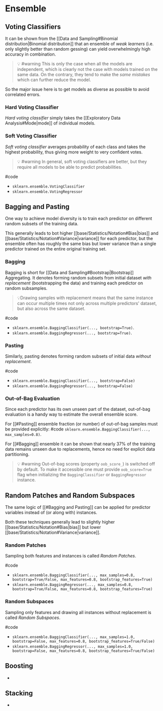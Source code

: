 # Ensemble

## Voting Classifiers
It can be shown from the [[Data and Sampling#Binomial distribution|Binomial distribution]] that an ensemble of _weak learners_ (i.e. only slightly better than random gessing) can yield overwhelmingly high accuracy in combination.

> 💡 #warning This is only the case when all the models are independent, which is clearly not the case with models trained on the same data. On the contrary, they tend to make the _same mistakes_ which can further reduce the model.

So the major issue here is to get models as diverse as possible to avoid correlated errors.

### Hard Voting Classifier
_Hard voting classifier_ simply takes the [[Exploratory Data Analysis#Mode|mode]] of individual models.

### Soft Voting Classifier
_Soft voting classifier_ averages probability of each class and takes the highest probability, thus giving more weight to very confident votes.

> 💡 #warning In general, soft voting classifiers are better, but they require all models to be able to predict probabilities.

#code 
- `sklearn.ensemble.VotingClassifier`
- `sklearn.ensemble.VotingRegressor`

## Bagging and Pasting
One way to achieve model diversity is to train each predictor on different random subsets of the training data.

This generally leads to bot higher [[base/Statistics/Notation#Bias|bias]] and [[base/Statistics/Notation#Variance|variance]] for each predictor, but the ensemble often has roughly the same bias but lower variance than a single predictor trained on the entire original training set.

### Bagging
Bagging is short for [[Data and Sampling#Bootstrap|Bootstrap]] Aggregating. It denotes forming random subsets from initial dataset _with replacement_ (bootstrapping the data) and training each predictor on random subsamples.

> 💡Drawing samples with replacement means that the same instance can occur multiple times not only across multiple predictors' dataset, but also across the same dataset.

#code 
- `sklearn.ensemble.BaggingClassifier(..., bootstrap=True)`.
- `sklearn.ensemble.BaggingRegressor(..., bootstrap=True)`.

### Pasting
Similarly, pasting denotes forming random subsets of initial data _without replacement_.

#code
- `sklearn.ensemble.BaggingClassifier(..., bootstrap=False)`
- `sklearn.ensemble.BaggingRegressor(..., bootstrap=False)`

### Out-of-Bag Evaluation
Since each predictor has its own unseen part of the dataset, out-of-bag evaluation is a handy way to estimate the overall ensemble score.

For [[#Pasting]] ensemble fraction (or number) of out-of-bag samples must be provided explicitly: #code `sklearn.ensemble.BaggingClassifier(..., max_samples=0.8)`.

For [[#Bagging]] ensemble it can be shown that nearly 37% of the training data remains unseen due to replacements, hence no need for explicit data partitioning.

> 💡 #warning Out-of-bag scores (property `oob_score_`) is switched off by default. To make it accessible one must provide `oob_score=True` flag when initializing the `BaggingClassifier` or `BaggingRegressor` instance.

## Random Patches and Random Subspaces
The same logic of [[#Bagging and Pasting]] can be applied for predictor variables instead of (or along with) instances.

Both these techniques generally lead to slightly higher [[base/Statistics/Notation#Bias|bias]] but lower [[base/Statistics/Notation#Variance|variance]].

### Random Patches
Sampling both features and instances is called _Random Patches_.

#code
- `sklearn.ensemble.BaggingClassifier(..., max_samples=0.8, bootstrap=True/False, max_features=0.8, bootstrap_features=True)`
-  `sklearn.ensemble.BaggingRegressor(..., max_samples=0.8, bootstrap=True/False, max_features=0.8, bootstrap_features=True)`

### Random Subspaces
Sampling only features and drawing all instances without replacement is called _Random Subspaces_.

#code
- `sklearn.ensemble.BaggingClassifier(..., max_samples=1.0, bootstrap=False, max_features=0.8, bootstrap_features=True/False)`
-  `sklearn.ensemble.BaggingRegressor(..., max_samples=1.0, bootstrap=False, max_features=0.8, bootstrap_features=True/False)`

## Boosting
-

## Stacking
-
